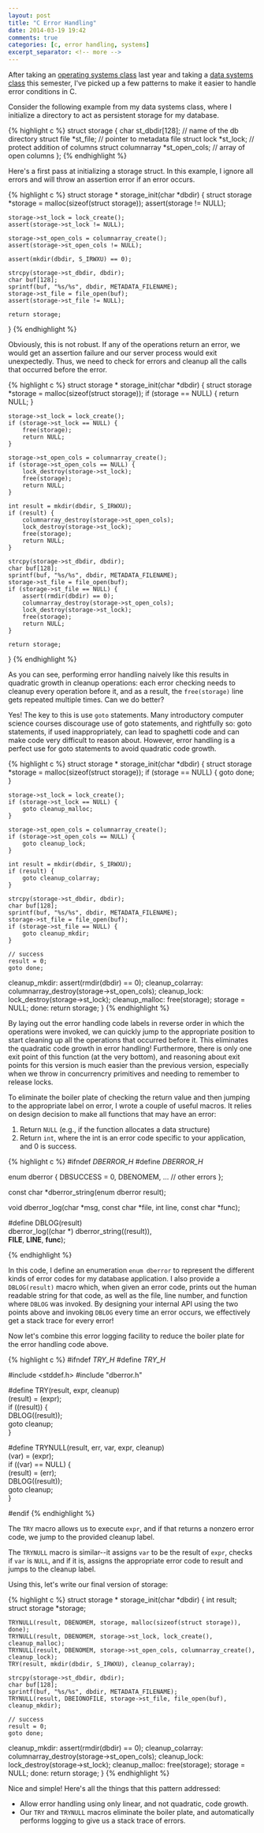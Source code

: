 ```yaml
---
layout: post
title: "C Error Handling"
date: 2014-03-19 19:42
comments: true
categories: [c, error handling, systems]
excerpt_separator: <!-- more -->
---
```


After taking an [operating systems class](http://www.eecs.harvard.edu/~margo/cs161/)
last year and taking a
[data systems class](http://stratos.seas.harvard.edu/classes/cs165-data-systems) this semester, I've picked up a few patterns
to make it easier to handle error conditions in C.

Consider the following example from my data systems class, where I initialize
a directory to act as persistent storage for my database.

{% highlight c %}
struct storage {
    char st_dbdir[128];   // name of the db directory
    struct file *st_file; // pointer to metadata file
    struct lock *st_lock; // protect addition of columns
    struct columnarray *st_open_cols; // array of open columns
};
{% endhighlight %}

<!-- more -->

Here's a first pass at initializing a storage struct. In this example,
I ignore all errors and will throw an assertion error if an error
occurs.

{% highlight c %}
struct storage *
storage_init(char *dbdir)
{
    struct storage *storage = malloc(sizeof(struct storage));
    assert(storage != NULL);

    storage->st_lock = lock_create();
    assert(storage->st_lock != NULL);

    storage->st_open_cols = columnarray_create();
    assert(storage->st_open_cols != NULL);

    assert(mkdir(dbdir, S_IRWXU) == 0);

    strcpy(storage->st_dbdir, dbdir);
    char buf[128];
    sprintf(buf, "%s/%s", dbdir, METADATA_FILENAME);
    storage->st_file = file_open(buf);
    assert(storage->st_file != NULL);

    return storage;
}
{% endhighlight %}

Obviously, this is not robust. If any of the operations return
an error, we would get an assertion failure and our server
process would exit unexpectedly. Thus, we need to check for errors
and cleanup all the calls that occurred before the error.

{% highlight c %}
struct storage *
storage_init(char *dbdir)
{
    struct storage *storage = malloc(sizeof(struct storage));
    if (storage == NULL) {
        return NULL;
    }

    storage->st_lock = lock_create();
    if (storage->st_lock == NULL) {
        free(storage);
        return NULL;
    }

    storage->st_open_cols = columnarray_create();
    if (storage->st_open_cols == NULL) {
        lock_destroy(storage->st_lock);
        free(storage);
        return NULL;
    }

    int result = mkdir(dbdir, S_IRWXU);
    if (result) {
        columnarray_destroy(storage->st_open_cols);
        lock_destroy(storage->st_lock);
        free(storage);
        return NULL;
    }

    strcpy(storage->st_dbdir, dbdir);
    char buf[128];
    sprintf(buf, "%s/%s", dbdir, METADATA_FILENAME);
    storage->st_file = file_open(buf);
    if (storage->st_file == NULL) {
        assert(rmdir(dbdir) == 0);
        columnarray_destroy(storage->st_open_cols);
        lock_destroy(storage->st_lock);
        free(storage);
        return NULL;
    }

    return storage;
}
{% endhighlight %}

As you can see, performing error handling naively like this
results in quadratic growth in cleanup operations: each
error checking needs to cleanup every operation before it,
and as a result, the `free(storage)` line gets repeated
multiple times. Can we do better?

Yes! The key to this is use `goto` statements. Many
introductory computer science courses discourage use
of goto statements, and rightfully so: goto statements,
if used inappropriately, can lead to spaghetti code
and can make code very difficult to reason about. However,
error handling is a perfect use for goto statements
to avoid quadratic code growth.

{% highlight c %}
struct storage *
storage_init(char *dbdir)
{
    struct storage *storage = malloc(sizeof(struct storage));
    if (storage == NULL) {
        goto done;
    }

    storage->st_lock = lock_create();
    if (storage->st_lock == NULL) {
        goto cleanup_malloc;
    }

    storage->st_open_cols = columnarray_create();
    if (storage->st_open_cols == NULL) {
        goto cleanup_lock;
    }

    int result = mkdir(dbdir, S_IRWXU);
    if (result) {
        goto cleanup_colarray;
    }

    strcpy(storage->st_dbdir, dbdir);
    char buf[128];
    sprintf(buf, "%s/%s", dbdir, METADATA_FILENAME);
    storage->st_file = file_open(buf);
    if (storage->st_file == NULL) {
        goto cleanup_mkdir;
    }

    // success
    result = 0;
    goto done;

  cleanup_mkdir:
    assert(rmdir(dbdir) == 0);
  cleanup_colarray:
    columnarray_destroy(storage->st_open_cols);
  cleanup_lock:
    lock_destroy(storage->st_lock);
  cleanup_malloc:
    free(storage);
    storage = NULL;
  done:
    return storage;
}
{% endhighlight %}

By laying out
the error handling code labels in reverse order in which
the operations were invoked, we can quickly jump
to the appropriate position to start cleaning up
all the operations that occurred before it. This eliminates
the quadratic code growth in error handling! Furthermore,
there is only one exit point of this function (at the very
bottom), and reasoning about exit points for this version
is much easier than the previous version, especially
when we throw in concurrencry primitives and needing to remember
to release locks.

To eliminate the boiler plate of checking the return value
and then jumping to the appropriate label on error, I wrote
a couple of useful macros. It relies on design decision
to make all functions that may have an error:

1. Return `NULL` (e.g., if the function allocates a data structure)
2. Return `int`, where the int is an error code specific to your application, and 0 is success.

{% highlight c %}
#ifndef _DBERROR_H_
#define _DBERROR_H_

enum dberror {
    DBSUCCESS = 0,
    DBENOMEM,
    ... // other errors
};

const char *dberror_string(enum dberror result);

void dberror_log(char *msg, const char *file,
                 int line, const char *func);

#define DBLOG(result) \
        dberror_log((char *) dberror_string((result)), \
                     __FILE__, __LINE__, __func__);

{% endhighlight %}

In this code, I define an enumeration `enum dberror` to represent
the different kinds of error codes for my database application.
I also provide a `DBLOG(result)` macro which, when given an error
code, prints out the human readable string for that code, as well
as the file, line number, and function where `DBLOG` was invoked.
By designing your internal API using the two points above and invoking
`DBLOG` every time an error occurs, we effectively get a stack
trace for every error!

Now let's combine this error logging facility to reduce the
boiler plate for the error handling code above.

{% highlight c %}
#ifndef _TRY_H_
#define _TRY_H_

#include <stddef.h>
#include "dberror.h"

#define TRY(result, expr, cleanup) \
    (result) = (expr); \
    if ((result)) { \
        DBLOG((result)); \
        goto cleanup; \
    }

#define TRYNULL(result, err, var, expr, cleanup) \
    (var) = (expr); \
    if ((var) == NULL) { \
        (result) = (err); \
        DBLOG((result)); \
        goto cleanup; \
    }

#endif
{% endhighlight %}

The `TRY` macro allows us to execute `expr`, and if
that returns a nonzero error code, we jump to the provided
cleanup label.

The `TRYNULL` macro is similar--it assigns `var` to be the
result of `expr`, checks if `var` is `NULL`, and if it is,
assigns the appropriate error code to result and jumps to
the cleanup label.

Using this, let's write our final version of storage:

{% highlight c %}
struct storage *
storage_init(char *dbdir)
{
    int result;
    struct storage *storage;

    TRYNULL(result, DBENOMEM, storage, malloc(sizeof(struct storage)), done);
    TRYNULL(result, DBENOMEM, storage->st_lock, lock_create(), cleanup_malloc);
    TRYNULL(result, DBENOMEM, storage->st_open_cols, columnarray_create(), cleanup_lock);
    TRY(result, mkdir(dbdir, S_IRWXU), cleanup_colarray);

    strcpy(storage->st_dbdir, dbdir);
    char buf[128];
    sprintf(buf, "%s/%s", dbdir, METADATA_FILENAME);
    TRYNULL(result, DBEIONOFILE, storage->st_file, file_open(buf), cleanup_mkdir);

    // success
    result = 0;
    goto done;

  cleanup_mkdir:
    assert(rmdir(dbdir) == 0);
  cleanup_colarray:
    columnarray_destroy(storage->st_open_cols);
  cleanup_lock:
    lock_destroy(storage->st_lock);
  cleanup_malloc:
    free(storage);
    storage = NULL;
  done:
    return storage;
}
{% endhighlight %}

Nice and simple! Here's all the things that this pattern addressed:

* Allow error handling using only linear, and not quadratic, code growth.
* Our `TRY` and `TRYNULL` macros eliminate the boiler plate, and automatically performs logging to give us a stack trace of errors.
